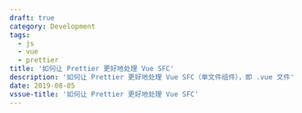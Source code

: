 ```yaml
---
draft: true
category: Development
tags:
  - js
  - vue
  - prettier
title: '如何让 Prettier 更好地处理 Vue SFC'
description: '如何让 Prettier 更好地处理 Vue SFC（单文件组件），即 .vue 文件'
date: 2019-08-05
vssue-title: '如何让 Prettier 更好地处理 Vue SFC'
---
```


